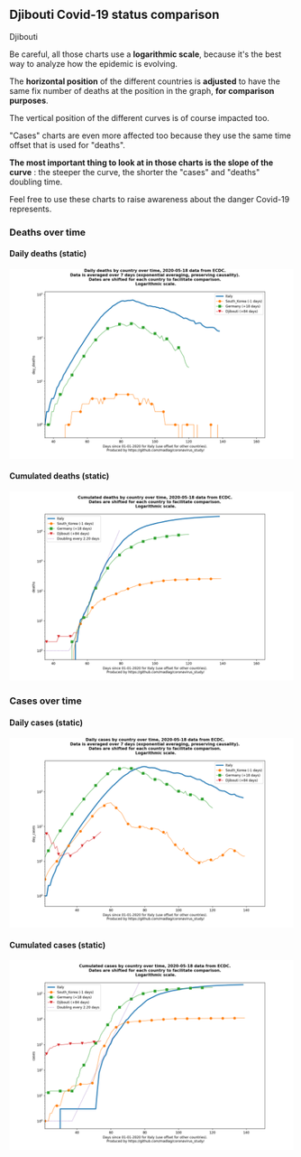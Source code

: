 ## Djibouti Covid-19 status comparison 

Djibouti



Be careful, all those charts use a **logarithmic scale**, because it's the best way to analyze how the epidemic is evolving.
 
The **horizontal position** of the different countries is **adjusted** to have the same fix number of deaths at the position in the graph, **for comparison purposes**.

The vertical position of the different curves is of course impacted too.

"Cases" charts are even more affected too because they use the same time offset that is used for "deaths".

**The most important thing to look at in those charts is the slope of the curve** : the steeper the curve, the shorter the "cases" and "deaths" doubling time.

Feel free to use these charts to raise awareness about the danger Covid-19 represents. 


 
### Deaths over time
 
#### Daily deaths (static)
![Djibouti covid-19 daily deaths static chart](https://raw.githubusercontent.com/madlag/coronavirus_study/master/notebooks/graphs/2020-05-18/countries/Djibouti/2020-05-18_Djibouti_day_deaths.png "Djibouti covid-19 day_deaths static chart")   
 
#### Cumulated deaths (static)
![Djibouti covid-19 cumulated deaths static chart](https://raw.githubusercontent.com/madlag/coronavirus_study/master/notebooks/graphs/2020-05-18/countries/Djibouti/2020-05-18_Djibouti_deaths.png "Djibouti covid-19 deaths static chart")   

 
### Cases over time
 
#### Daily cases (static)
![Djibouti covid-19 daily cases static chart](https://raw.githubusercontent.com/madlag/coronavirus_study/master/notebooks/graphs/2020-05-18/countries/Djibouti/2020-05-18_Djibouti_day_cases.png "Djibouti covid-19 day_cases static chart")   
 
#### Cumulated cases (static)
![Djibouti covid-19 cumulated cases static chart](https://raw.githubusercontent.com/madlag/coronavirus_study/master/notebooks/graphs/2020-05-18/countries/Djibouti/2020-05-18_Djibouti_cases.png "Djibouti covid-19 cases static chart")   

